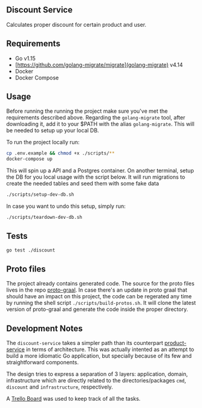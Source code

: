 ## Discount Service

Calculates proper discount for certain product and user.

## Requirements

- Go v1.15
- [https://github.com/golang-migrate/migrate](golang-migrate) v4.14
- Docker
- Docker Compose

## Usage

Before running the running the project make sure you've met the requirements described above. Regarding the `golang-migrate` tool, after downloading it, add it to your $PATH with the alias `golang-migrate`. This will be needed to setup up your local DB.

To run the project locally run:

```sh
cp .env.example && chmod +x ./scripts/**
docker-compose up
```

This will spin up a API and a Postgres container. On another terminal, setup the DB for you local usage with the script below. It will run migrations to create the needed tables and seed them with some fake data

```sh
./scripts/setup-dev-db.sh
```

In case you want to undo this setup, simply run:

```sh
./scripts/teardown-dev-db.sh
```

## Tests

```sh
go test ./discount
```

## Proto files

The project already contains generated code. The source for the proto files lives in the repo [proto-graal](https://github.com/rennanbadaro/proto-graal). In case there's an update in proto graal that should have an impact on this project, the code can be regerated any time by running the shell script `./scripts/build-protos.sh`. It will clone the latest version of proto-graal and generate the code inside the proper directory.

## Development Notes

The `discount-service` takes a simpler path than its counterpart [product-service](https://github.com/rennanbadaro/product-service) in terms of architecture. This was actually intented as an attempt to build a more idiomatic Go application, but specially because of its few and straightforward components.

The design tries to express a separation of 3 layers: application, domain, infrastructure which are directly related to the directories/packages `cmd`, `discount` and `infrastructure`, respectively.

A [Trello Board](https://trello.com/b/33FKh8uj/hasher-store) was used to keep track of all the tasks.
